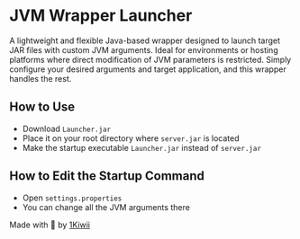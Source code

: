 # JVM Wrapper Launcher
A lightweight and flexible Java-based wrapper designed to launch target JAR files with custom JVM arguments. Ideal for environments or hosting platforms where direct modification of JVM parameters is restricted. Simply configure your desired arguments and target application, and this wrapper handles the rest.

## How to Use
- Download ```Launcher.jar```
- Place it on your root directory where ```server.jar``` is located
- Make the startup executable ```Launcher.jar``` instead of ```server.jar```

## How to Edit the Startup Command
- Open ```settings.properties```
- You can change all the JVM arguments there

Made with 💖 by [1Kiwii](https://youtube.com/@OneKiwii)
